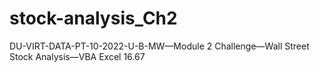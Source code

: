 # stock-analysis_Ch2
DU-VIRT-DATA-PT-10-2022-U-B-MW—Module 2 Challenge—Wall Street Stock Analysis—VBA Excel 16.67
